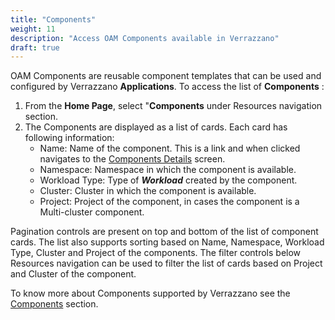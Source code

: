 ```yaml
---
title: "Components"
weight: 11
description: "Access OAM Components available in Verrazzano"
draft: true
---
```


OAM Components are reusable component templates that can be used and configured by Verrazzano **Applications**. To access the list of **Components** :
1. From the **Home Page**, select "**Components** under Resources navigation section.
1. The Components are displayed as a list of cards. Each card has following information:
   - Name: Name of the component. This is a link and when clicked navigates to the [Components Details](./componentdetails/) screen.
   - Namespace: Namespace in which the component is available.
   - Workload Type: Type of ***Workload*** created by the component.
   - Cluster: Cluster in which the component is available.
   - Project: Project of the component, in cases the component is a Multi-cluster component.

Pagination controls are present on top and bottom of the list of component cards. The list also supports sorting based on Name, Namespace, Workload Type, Cluster and Project of the components. The filter controls below Resources navigation can be used to filter the list of cards based on Project and Cluster of the component.

To know more about Components supported by Verrazzano see the [Components](../../../../docs/applications/#components) section.
